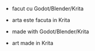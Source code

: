 - facut cu Godot/Blender/Krita

- arta este facuta in Krita



- made with Godot/Blender/Krita

- art made in Krita